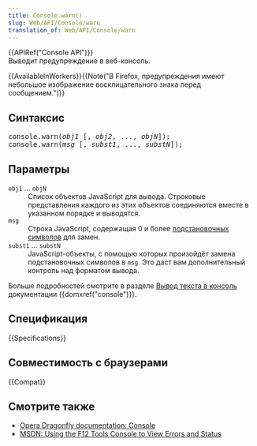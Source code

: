 ```yaml
---
title: Console.warn()
slug: Web/API/Console/warn
translation_of: Web/API/Console/warn
---
```

<div>
<article class="text-content" id="wikiArticle">
<div>{{APIRef("Console API")}}</div>

<div>Выводит предупреждение в веб-консоль.</div>




<p>{{AvailableInWorkers}}{{Note("В Firefox, предупреждения имеют небольшое изображение восклицательного знака перед сообщением.")}}</p>

<h2 id="Синтаксис">Синтаксис</h2>

<pre class="syntaxbox">console.warn(<em>obj1</em> [, <em>obj2</em>, ..., <em>objN</em>]);
console.warn(<em>msg</em> [, <em>subst1</em>, ..., <em>substN</em>]);
</pre>

<h2 id="Параметры">Параметры</h2>

<dl>
 <dt><code>obj1</code> ... <code>objN</code></dt>
 <dd>Список объектов JavaScript для вывода. Строковые представления каждого из этих объектов соединяются вместе в указанном порядке и выводятся.</dd>
 <dt><code>msg</code></dt>
 <dd>Строка JavaScript, содержащая 0 и более <a href="https://developer.mozilla.org/ru/docs/Web/API/console#Using_string_substitutions">подстановочных символов</a> для замен.</dd>
 <dt><code>subst1</code> ... <code>substN</code></dt>
 <dd>JavaScript-объекты, с помощью которых произойдёт замена подстановочных символов в <code>msg</code>. Это даст вам дополнительный контроль над форматом вывода.</dd>
</dl>

<p>Больше подробностей смотрите в разделе <a href="/ru/docs/Web/API/Console#Outputting_text_to_the_console">Вывод текста в консоль</a> документации {{domxref("console")}}.</p>

<h2 id="Спецификация">Спецификация</h2>

{{Specifications}}

<h2 id="Совместимость_с_браузерами">Совместимость с браузерами</h2>

<div>{{Compat}}</div>

<h2 id="Смотрите_также">Смотрите также</h2>

<ul>
 <li><a class="external external-icon" href="http://www.opera.com/dragonfly/documentation/console/">Opera Dragonfly documentation: Console</a></li>
 <li><a class="external external-icon" href="http://msdn.microsoft.com/library/gg589530">MSDN: Using the F12 Tools Console to View Errors and Status</a></li>
</ul>
</article>
</div>
